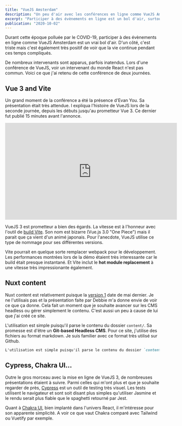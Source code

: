 ```yaml
---
title: "VueJS Amsterdam"
description: "Un peu d'air avec les conférences en ligne comme VueJS Amsterdam"
excerpt: "Participer à des évènements en ligne est un bol d'air, surtout avec les restrictrions causées par le COVID-19."
publication: "2020-10-02"
---
```


Durant cette époque polluée par le COVID-19, participer à des évènements en ligne comme VueJS Amsterdam est un vrai bol d'air. D'un côté, c'est triste mais c'est également très positif de voir que la vie continue pendant ces temps compliqués.

De nombreux intervenants sont apparus, parfois inatendus. Lors d'une conférence de VueJS, voir un intervenant du monde React n'est pas commun. Voici ce que j'ai retenu de cette conférence de deux journées.

## Vue 3 and Vite

Un grand moment de la conférence a été la présence d'Evan You. Sa présentation était très attendue. l expliqua l'histoire de VueJS lors de la seconde journée, depuis les débuts jusqu'au prometteur Vue 3. Ce dernier fut publié 15 minutes avant l'annonce.

<iframe width="560" height="315" src="https://www.youtube.com/embed/Vp5ANvd88x0" frameborder="0" allow="accelerometer; autoplay; clipboard-write; encrypted-media; gyroscope; picture-in-picture" allowfullscreen></iframe>

VueJS 3 est prometteur a bien des égards. La vitesse est à l'honneur avec l'outil de [build Vite](https://github.com/vitejs/vite). Son nom est bizarre (Vue.js 3.0 "One Piece") mais il parait que ça vient d'un animé japonais. Pour l'anecdote, VueJS utilise ce type de nommage pour ses différentes versions.

Vite pourrait en quelque sorte remplacer webpack pour le développement. Les performances montrées lors de la démo étaient très interessante car le build était presque instantané. Et Vite inclut le __hot module replacement__ à une vitesse très impressionante également.

## Nuxt content

Nuxt content est relativement puisque la [version 1](https://github.com/nuxt/content/releases/tag/v1.0.0) date de mai dernier. Je ne l'utilisais pas et la présentation faite par Debbie m'a donne envie de voir ce que ça donne. Cela fait un moment que je souhaite avancer sur les CMS headless ou gérer simplement le contenu. C'est aussi un peu à cause de lui que j'ai créé ce site.

L'utilisation est simple puisqu'il parse le contenu du dossier `content/`. Sa promesse est d'être un **Git-based Headless CMS**. Pour ce site, j'utilise des fichiers au format markdown. Je suis familier avec ce format très utilisé sur Github.

```markdown
L'utilisation est simple puisqu'il parse le contenu du dossier `content/`. Sa promesse est d'être un **Git-based Headless CMS**.
```

## Cypress, Chakra UI...

Outre le gros morceau avec la mise en ligne de VueJS 3, de nombreuses présentations étaient à suivre. Parmi celles qui m'ont plus et que je souhaite regarder de près, [Cypress](https://www.cypress.io/features/) est un outil de testing très visuel. Les tests utilisent le navigateur et sont soit disant  plus simples qu'utiliser Jasmine et le rendu serait plus fiable que le spaghetti retourné par Jest.

Quant à [Chakra UI](https://vue.chakra-ui.com/), bien implanté dans l'univers React, il m'intéresse pour son apparente simplicité. A voir ce que vaut Chakra comparé avec Tailwind ou Vuetify par exemple.
